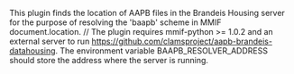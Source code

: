 This plugin finds the location of AAPB files in the Brandeis Housing server for the purpose of resolving the 'baapb' scheme in MMIF document.location. //
The plugin requires mmif-python >= 1.0.2 and an external server to run https://github.com/clamsproject/aapb-brandeis-datahousing. The environment variable BAAPB_RESOLVER_ADDRESS should store the address where the server is running.
